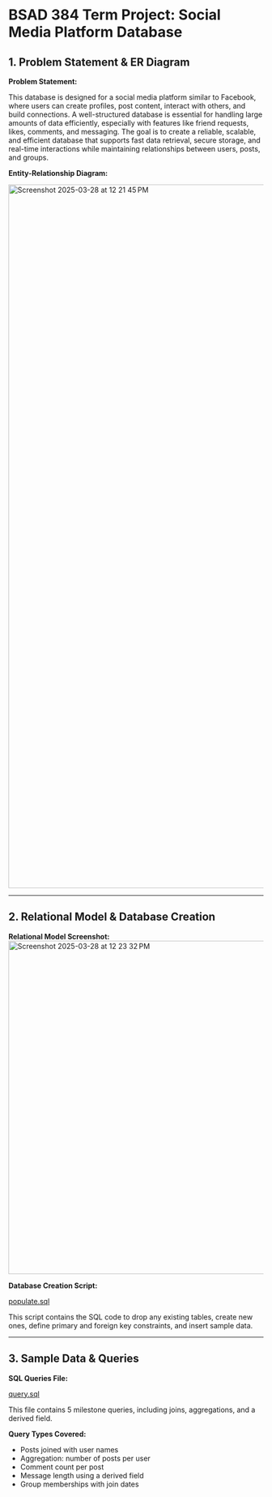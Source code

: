 # BSAD 384 Term Project: Social Media Platform Database

## 1. Problem Statement & ER Diagram

**Problem Statement:**

This database is designed for a social media platform similar to Facebook, where users can create profiles, post content, interact with others, and build connections. A well-structured database is essential for handling large amounts of data efficiently, especially with features like friend requests, likes, comments, and messaging. The goal is to create a reliable, scalable, and efficient database that supports fast data retrieval, secure storage, and real-time interactions while maintaining relationships between users, posts, and groups.

**Entity-Relationship Diagram:**

<img width="1389" alt="Screenshot 2025-03-28 at 12 21 45 PM" src="https://github.com/user-attachments/assets/14ae0da5-2c25-45c1-acc9-737dcb9a6e6b" />


---

## 2. Relational Model & Database Creation

**Relational Model Screenshot:**
<img width="658" alt="Screenshot 2025-03-28 at 12 23 32 PM" src="https://github.com/user-attachments/assets/4393e118-3566-4e5f-b0c3-942e833b1f62" />

**Database Creation Script:**

[populate.sql](https://github.com/Evanlewiss11/BSAD-384-Term-Project/blob/main/Populate.sql2.sql)

This script contains the SQL code to drop any existing tables, create new ones, define primary and foreign key constraints, and insert sample data.

---

## 3. Sample Data & Queries

**SQL Queries File:**

 [query.sql](https://github.com/Evanlewiss11/BSAD-384-Term-Project/blob/main/Query.sql)

This file contains 5 milestone queries, including joins, aggregations, and a derived field.

**Query Types Covered:**

- Posts joined with user names
- Aggregation: number of posts per user
- Comment count per post
- Message length using a derived field
- Group memberships with join dates


